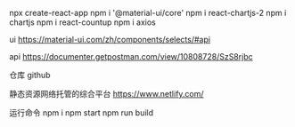 npx create-react-app
npm i '@material-ui/core'
npm i react-chartjs-2
npm i chartjs
npm i react-countup 
npm i axios

ui
https://material-ui.com/zh/components/selects/#api

api
https://documenter.getpostman.com/view/10808728/SzS8rjbc

仓库
github

静态资源网络托管的综合平台
https://www.netlify.com/

运行命令
npm i
npm start
npm run build
